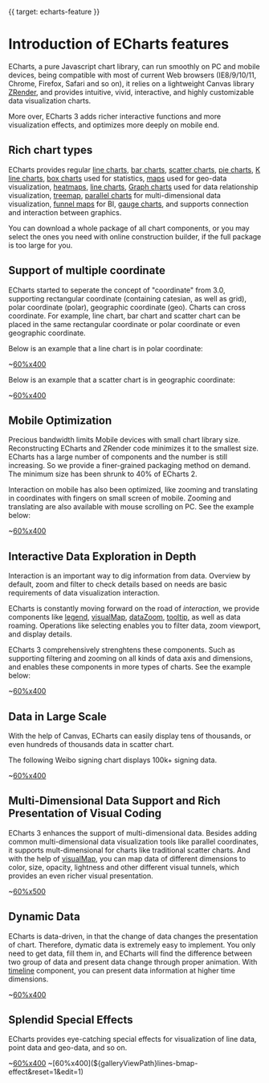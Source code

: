 {{ target: echarts-feature }}
# Introduction of ECharts features

ECharts, a pure Javascript chart library, can run smoothly on PC and mobile devices, being compatible with most of current Web browsers (IE8/9/10/11, Chrome, Firefox, Safari and so on), it relies on a lightweight Canvas library [ZRender](https://github.com/ecomfe/zrender), and provides intuitive, vivid, interactive, and highly customizable data visualization charts.

More over, ECharts 3 adds richer interactive functions and more visualization effects, and optimizes more deeply on mobile end.

## Rich chart types

ECharts provides regular [line charts](option.html#series-line), [bar charts](option.html#series-line), [scatter charts](option.html#series-scatter), [pie charts](option.html#series-pie), [K line charts](option.html#series-candlestick), [box charts](option.html#series-boxplot) used for statistics, [maps](option.html#series-map) used for geo-data visualization, [heatmaps](option.html#series-heatmap), [line charts](option.html#series-lines), [Graph charts](option.html#series-graph) used for data relationship visualization, [treemap](option.html#series-treemap), [parallel charts](option.html#series-parallel) for multi-dimensional data visualization, [funnel maps](option.html#series-funnel) for BI, [gauge charts](option.html#series-gauge), and supports connection and interaction between graphics.

You can download a whole package of all chart components, or you may select the ones you need with online construction builder, if the full package is too large for you.

## Support of multiple coordinate

ECharts started to seperate the concept of "coordinate" from 3.0, supporting rectangular coordinate (containing catesian, as well as grid), polar coordinate (polar), geographic coordinate (geo). Charts can cross coordinate. For example, line chart, bar chart and scatter chart can be placed in the same rectangular coordinate or polar  coordinate or even geographic coordinate.

Below is an example that a line chart is in polar coordinate:

~[60%x400](${galleryViewPath}line-polar2&reset=1&edit=1)

Below is an example that a scatter chart is in geographic coordinate:

~[60%x400](${galleryViewPath}scatter-map&reset=1&edit=1)


## Mobile Optimization

Precious bandwidth limits Mobile devices with small chart library size. Reconstructing ECharts and ZRender code minimizes it to the smallest size. ECharts has a large number of components and the number is still increasing. So we provide a finer-grained packaging method on demand. The minimum size has been shrunk to 40% of ECharts 2.

Interaction on mobile has also been optimized, like zooming and translating in coordinates with fingers on small screen of mobile. Zooming and translating are also available with mouse scrolling on PC. See the example below:


~[60%x400](${galleryViewPath}area-simple&reset=1&edit=1)

## Interactive Data Exploration in Depth

Interaction is an important way to dig information from data. Overview by default, zoom and filter to check details based on needs are basic requirements of data visualization interaction.

ECharts is constantly moving forward on the road of *interaction*, we provide components like [legend](option.html#legend), [visualMap](option.html#visualMap), [dataZoom](option.html#dataZoom), [tooltip](option.html#tooltip), as well as data roaming. Operations like selecting enables you to filter data, zoom viewport, and display details.

ECharts 3 comprehensively strenghtens these components. Such as supporting filtering and zooming on all kinds of data axis and dimensions, and enables these components in more types of charts. See the example below:

~[60%x400](${galleryViewPath}mix-zoom-on-value&reset=1&edit=1)

## Data in Large Scale

With the help of Canvas, ECharts can easily display tens of thousands, or even hundreds of thousands data in scatter chart.

The following Weibo signing chart displays 100k+ signing data.

~[60%x400](${galleryViewPath}scatter-weibo&reset=1&edit=1)

## Multi-Dimensional Data Support and Rich Presentation of Visual Coding

ECharts 3 enhances the support of multi-dimensional data. Besides adding common multi-dimensional data visualization tools like parallel coordinates, it supports mult-dimensional for charts like traditional scatter charts. And with the help of [visualMap](option.html#visualMap), you can map data of different dimensions to color, size, opacity, lightness and other different visual tunnels, which provides an even richer visual presentation.

~[60%x500](${galleryViewPath}scatter-aqi-color&reset=1&edit=1)

## Dynamic Data

ECharts is data-driven, in that the change of data changes the presentation of chart. Therefore, dymatic data is extremely easy to implement. You only need to get data, fill them in, and ECharts will find the difference between two group of data and present data change through proper animation. With [timeline](option.html#timeline) component, you can present data information at higher time dimensions.

~[60%x400](${galleryViewPath}scatter-life-expectancy-timeline&reset=1&edit=1)

## Splendid Special Effects

ECharts provides eye-catching special effects for visualization of line data, point data and geo-data, and so on.

~[60%x400](${galleryViewPath}geo-lines&reset=1&edit=1)
~[60%x400](${galleryViewPath}lines-bmap-effect&reset=1&edit=1)
